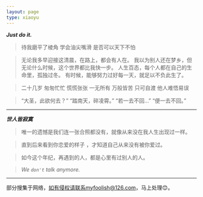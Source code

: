 ```yaml
---
layout: page
type: xiaoyu
---
```


***Just do it.***


> 待我磨平了棱角
>学会油尖嘴滑
> 是否可以天下不怕

> 无论我多早迎接这清晨，在路上，都会有人在。
> 我以为别人还在梦乡，但无论什么时候，这个世界都比我快一步。
> 人生百态，每个人都在自己的生命里，孤独过冬。
> 有时候，能够努力过好每一天，就足以不负此生了。

> 二十几岁 匆匆忙忙 慌慌张张 一无所有
> 万般皆苦 只可自渡 他人难悟易误

> “大圣，此欲何去？”
> “踏南天，碎凌霄。”
> “若一去不回...”
> “便一去不回。”

------

***世人皆寂寞***

> 唯一的遗憾是我们连一张合照都没有，就像从来没在我人生出现过一样。

> 直到后来看到你恋爱的样子 ，才知道自己从来没有被你爱过。

> 如今这个年纪，再遇到的人，都是心里有过别人的人。

> *We `don't` talk anymore.*

---

部分搜集于网络，如有侵权请联系myfoolish@126.com，马上处理😊。